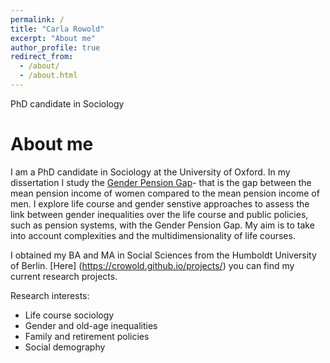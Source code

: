 ```yaml
---
permalink: /
title: "Carla Rowold"
excerpt: "About me"
author_profile: true
redirect_from: 
  - /about/
  - /about.html
---
```


PhD candidate in Sociology 

About me
======

I am a PhD candidate in Sociology at the University of Oxford. In my dissertation I study the [Gender Pension Gap](https://crowold.github.io/projects/genderpensiongap/)- that is the gap between the mean pension income of women compared to the mean pension income of men. I explore life course and gender senstive approaches to assess the link between gender inequalities over the life course and public policies, such as pension systems, with the Gender Pension Gap. My aim is to take into account complexities and the multidimensionality of life courses.

I obtained my BA and MA in Social Sciences from the Humboldt University of Berlin. [Here] (https://crowold.github.io/projects/) you can find my current research projects.

Research interests:
- Life course sociology
- Gender and old-age inequalities
- Family and retirement policies
- Social demography
